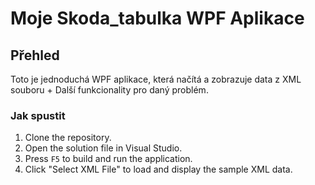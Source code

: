 # Moje Skoda_tabulka WPF Aplikace

## Přehled
Toto je jednoduchá WPF aplikace, která načítá a zobrazuje data z XML souboru + Další funkcionality pro daný problém.

### Jak spustit
1. Clone the repository.
2. Open the solution file in Visual Studio.
3. Press `F5` to build and run the application.
4. Click "Select XML File" to load and display the sample XML data.